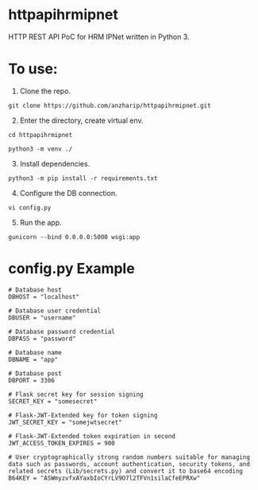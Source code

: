# httpapihrmipnet
HTTP REST API PoC for HRM IPNet written in Python 3. 

# To use: 
1. Clone the repo. 

```git clone https://github.com/anzharip/httpapihrmipnet.git```

2. Enter the directory, create virtual env. 

```cd httpapihrmipnet```

```python3 -m venv ./```

3. Install dependencies. 

```python3 -m pip install -r requirements.txt```

4. Configure the DB connection. 

```vi config.py```

5. Run the app. 

```gunicorn --bind 0.0.0.0:5000 wsgi:app```

# config.py Example

```
# Database host
DBHOST = "localhost"

# Database user credential
DBUSER = "username"

# Database password credential
DBPASS = "password"

# Database name
DBNAME = "app"

# Database post
DBPORT = 3306

# Flask secret key for session signing
SECRET_KEY = "somesecret"

# Flask-JWT-Extended key for token signing
JWT_SECRET_KEY = "somejwtsecret"

# Flask-JWT-Extended token expiration in second
JWT_ACCESS_TOKEN_EXPIRES = 900

# User cryptographically strong random numbers suitable for managing data such as passwords, account authentication, security tokens, and related secrets (Lib/secrets.py) and convert it to base64 encoding
B64KEY = "ASWmyzvfxAYaxbIoCYrLV9O7l2TFVn1silaCfeEPRXw"
```
